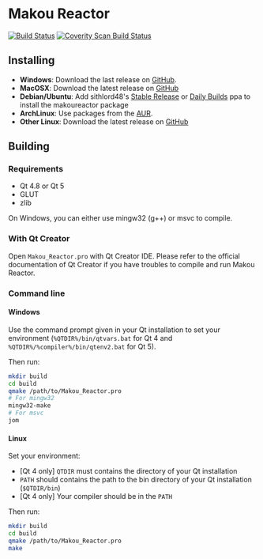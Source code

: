 # Makou Reactor

[![Build Status](https://travis-ci.org/myst6re/makoureactor.svg?branch=develop)](https://travis-ci.org/myst6re/makoureactor)
[![Coverity Scan Build Status](https://img.shields.io/coverity/scan/8102.svg)](https://scan.coverity.com/projects/myst6re-makoureactor)

## Installing

 - **Windows**: Download the last release on [GitHub](https://github.com/myst6re/makoureactor/releases).
 - **MacOSX**: Download the latest release on [GitHub](https://github.com/myst6re/makoureactor/releases)
 - **Debian/Ubuntu**: Add sithlord48's [Stable Release](https://launchpad.net/~sithlord48/+archive/ubuntu/ff7) or [Daily Builds](https://launchpad.net/~sithlord48/+archive/ubuntu/ff7-daily) ppa to install the makoureactor package
 - **ArchLinux**: Use packages from the [AUR](https://aur.archlinux.org/packages/?O=0&SeB=nd&K=makoureactor&outdated=&SB=n&SO=a&PP=50&do_Search=Go).
 - **Other Linux**: Download the latest release on [GitHub](https://github.com/myst6re/makoureactor/releases)


## Building

### Requirements

 - Qt 4.8 or Qt 5
 - GLUT
 - zlib

On Windows, you can either use mingw32 (g++) or msvc to compile.

### With Qt Creator

Open `Makou_Reactor.pro` with Qt Creator IDE.
Please refer to the official documentation of Qt Creator
if you have troubles to compile and run Makou Reactor.

### Command line

#### Windows

Use the command prompt given in your Qt installation
to set your environment (`%QTDIR%/bin/qtvars.bat` for Qt 4
and `%QTDIR%/%compiler%/bin/qtenv2.bat` for Qt 5).

Then run:

~~~sh
mkdir build
cd build
qmake /path/to/Makou_Reactor.pro
# For mingw32
mingw32-make
# For msvc
jom
~~~

#### Linux

Set your environment:

 - [Qt 4 only] `QTDIR` must contains the directory of your Qt installation
 - `PATH` should contains the path to the bin directory of your Qt installation (`$QTDIR/bin`)
 - [Qt 4 only] Your compiler should be in the `PATH`

Then run:

~~~sh
mkdir build
cd build
qmake /path/to/Makou_Reactor.pro
make
~~~
